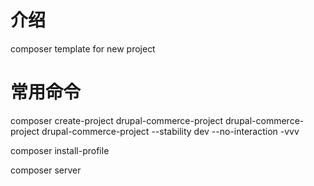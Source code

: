 # 介绍
composer template for new project
# 常用命令

composer create-project drupal-commerce-project drupal-commerce-project drupal-commerce-project --stability dev --no-interaction -vvv

composer install-profile

composer server
